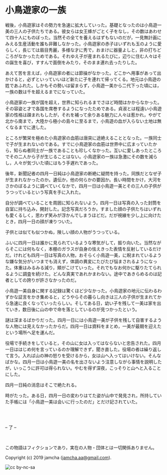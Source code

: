 

# 小鳥遊家の一族

戦後，小鳥遊家はその勢力を急速に拡大していった。基礎となったのは小鳥遊一美の三人の子供たちである。彼女らは女王蜂がごとく子をなし，その数はあわせて四十人にものぼった。当然その全てを養えるはずもないのだが，一見無計画にみえる生産活動を誰も非難しなかった。小鳥遊家の赤子はいずれも玉のように愛らしく，長じては眉目秀麗，多様な才に秀で，おまけに器量よしと，非の打ちどころがなかったためである。それゆえ子が産まれるたびに，辺りに住む人々はその誕生を喜び，すすんで面倒をみたり，そのまま連れ去ったりした。  

あえて苦を言えば，小鳥遊家の者には節操がなかった。どこかへ用事があって出かけると，必ずといっていいほど新たに子を連れて帰ってくる。地元は小鳥遊の姓であふれた。しかもその勢いは留まらず，小鳥遊一美から二代下った頃には，一族の数は千を超えるまでになっていた。  

小鳥遊家の一族が国を超え，世界に知られるまでさほど時間はかからなかった。その容姿と才で各国を席巻するようになったためである。貞淑とは程遠い小鳥遊家の性格は疎まれもしたが，それを補って余りある魅力に人々は惹かれ，やがて北から南まで，大陸から極小の島々に至るまで，小鳥遊の血が入らない土地は無くなるまでに達した。  

ところが繁栄を極めた小鳥遊家の血筋は唐突に途絶えることとなった。一族同士で子が生まれないのである。すでに小鳥遊家の血筋は世界中に広まっていたから，知らぬ者同士が一族であることも珍しくなかった。互いに愛しあったところでその二人から子が生じることはない。小鳥遊家の一族は急激にその数を減らし，人々が気づいた頃にはもう手遅れであった。  

後年，新聞記者の四月一日純は小鳥遊家の断絶に疑問を持った。同族だとなぜ子が生まれなかったのか。遺伝か，他の何らかの要因か。長い時間をかけ，大河をさかのぼるように調べていくなかで，四月一日は小鳥遊一美とその三人の子供がうつっているという写真を手に入れた。  

自分が調べていることを周囲に知られないよう，四月一日は写真の入った封筒を自室に持ち込み，開封した。記念写真だろうか。すました顔の子供たちはいずれも愛くるしく，思わず笑みが浮かんでしまうほどだ。だが視線を少し上に向けたとき，四月一日の顔が凍りついた。  

子供とは似ても似つかぬ，険しい顔の人物がうつっている。  

ふいに四月一日は誰かに見られているような寒気がして，振り向いた。当然ながらそこには何もなく，本棚のガラスが自身の怯えきった表情を反射しているだけだ。けれども四月一日は写真の人物，おそらく小鳥遊一美，に睨まれているような嫌な気分がいつまでも消えず，体調の異変にたびたび悩まされるようになった。体重はみるみる減り，頬がこけていった。それでもなお何かに駆りたてられるように調査を続けた。どんな真実であれかまわない。途中であきらめるのは記者としての誇りが許さなかったのだ。  

小鳥遊一美自身に関する記録は驚くほど少なかった。小鳥遊家の地元に伝わるわずかな証言をかき集めると，どうやらその暮らし向きは三人の子供が生まれてから急速に良くなっていったらしい。そしてある日，幼い子を残して一美は家を出ていき，数日後に山の中で命を落としているのが見つかったという。  

謎は深まるばかりだった。四月一日には小鳥遊一美が子供を残して自害するような人物には見えなかったからだ。四月一日は資料をまとめ，一美が最期を迎えたという場所へ足を運んだ。  

役場で手続きをしていると，その山に女は入ってはならないと忠告された。四月一日ははじめ何を言っているのか理解できず，聞き直した。役場の者は繰り返して言う。入れば山の神の怒りを受けるから，女は山へ入ってはいけない。そんなばかな。四月一日は小鳥遊一美の名を出さないよう注意しながら事情を説明したが，いっこうに許可は得られない。やむを得ず深夜，こっそりと山へと入ることにした。  

四月一日純の消息はそこで絶たれる。  

時がたった。ある日，四月一日の変わりはてた姿が山中で発見され，所持していた手帳には「小鳥遊一美は会いに行ったのだ」とだけ記されていた。  

<br>  
<br>  

&#x2013; 了 &#x2013;  

<br>  

この物語はフィクションであり，実在の人物・団体とは一切関係ありません。  

Copyright (c) 2019 jamcha (jamcha.aa@gmail.com).  

![cc by-nc-sa](https://i.creativecommons.org/l/by-nc-sa/4.0/88x31.png)  

